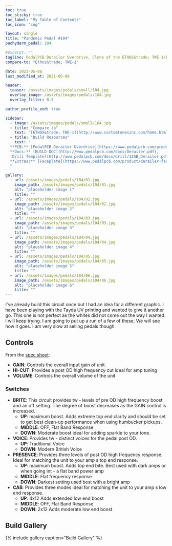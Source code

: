 ```yaml
---
toc: true
toc_sticky: true
toc_label: "My Table of Contents"
toc_icon: "cog"

layout: single
title: "Pandemic Pedal #104"
pachyderm_pedal: 104

#excerpt: ""
tagline: PedalPCB Derailer Overdrive, Clone of the ETHOS&trade; TWE-1<br>"If there's shouting after you, keep going. Don't ever stop. Keep going" - Harriet Tubman
compare-to: "Ethos&trade; TWE-1"

date: 2021-05-08
last_modified_at: 2021-05-08

header:
  teaser: /assets/images/pedals/small/104.jpg
  overlay_image: /assets/images/pedals/104.jpg
  overlay_filter: 0.5

author_profile_end: true

sidebar:
  - image: /assets/images/pedals/small/104.jpg
  - title: "Compare to"
    text: "[ETHOS&trade; TWE-1](http://www.customtonesinc.com/home.html)"
  - title: "Build Resources"
    text: "
  **PCB:** [PedalPCB Derailer Overdrive](https://www.pedalpcb.com/product/derailer/)<br>
  **Docs:** [BUILD DOC](http://www.pedalpcb.com/docs/Derailer.pdf),
  [Drill Template](http://www.pedalpcb.com/docs/drill/125B_Derailer.pdf)<br>
  **Extras:** [Faceplate](https://www.pedalpcb.com/product/derailer-faceplate/)
  "

gallery:
  - url: /assets/images/pedals/104/01.jpg
    image_path: /assets/images/pedals/104/01.jpg
    alt: "placeholder image 1"
    title: ""
  - url: /assets/images/pedals/104/02.jpg
    image_path: /assets/images/pedals/104/02.jpg
    alt: "placeholder image 2"
    title: ""
  - url: /assets/images/pedals/104/03.jpg
    image_path: /assets/images/pedals/104/03.jpg
    alt: "placeholder image 3"
    title: ""
  - url: /assets/images/pedals/104/04.jpg
    image_path: /assets/images/pedals/104/04.jpg
    alt: "placeholder image 4"
    title: ""
  - url: /assets/images/pedals/104/05.jpg
    image_path: /assets/images/pedals/104/05.jpg
    alt: "placeholder image 5"
    title: ""
  - url: /assets/images/pedals/104/06.jpg
    image_path: /assets/images/pedals/104/06.jpg
    alt: "placeholder image 6"
    title: ""
---
```


I've already build this circuit once but I had an idea for a different graphic. I have been playing with the Tayda UV printing and wanted to give it another go. This one is not perfect as the whites did not come out the way I wanted. I will keep trying. I am going to put up a run of a few of these. We will see how it goes. I am very slow at selling pedals though.

## Controls

From the [spec sheet](http://nebula.wsimg.com/b93a80acc190adf9a86f67bd5f88eaa3?AccessKeyId=15E3D289471B90FCC117&disposition=0&alloworigin=1):

* **GAIN**: Controls the overall input gain of unit
* **HI-CUT**: Provides a post OD high frequency cut ideal for amp tuning
* **VOLUME**: Controls the overall volume of the unit

### Switches

- **BRITE**: This circuit provides tw  - levels of pre OD high frequency boost and an off setting. The degree of boost decreases
 as the GAIN control is increased.
  - **UP**: maximum boost. Adds extreme top end clarity and should be set to get best clean-up performance when
 using humbucker pickups.
  - **MIDDLE**: OFF, Flat Band Response
  - **DOWN**: Moderate boost ideal for adding sparkle to your tone.
- **VOICE**: Provides tw  - distinct voices for the pedal post OD.
  - **UP**: Traditional Voice
  - **DOWN**: Modern British Voice
- **PRESENCE**: Provides three levels of post OD high frequency response. Ideal for matching the unit to your amp s top end
 response.
  - **UP**: maximum boost. Adds top end bite. Best used with dark amps or when going int  - a flat band power amp
  - **MIDDLE**: Flat frequency response
  - **DOWN**: Darkest setting used best with a bright amp
- **CAB**: Provides three modes ideal for matching the unit to your amp s low end response.
  - **UP**: 4x12 Adds extended low end boost
  - **MIDDLE**: OFF, Flat Band Response
  - **DOWN**: 2x12 Adds moderate low end boost

## Build Gallery

{% include gallery caption="Build Gallery" %}